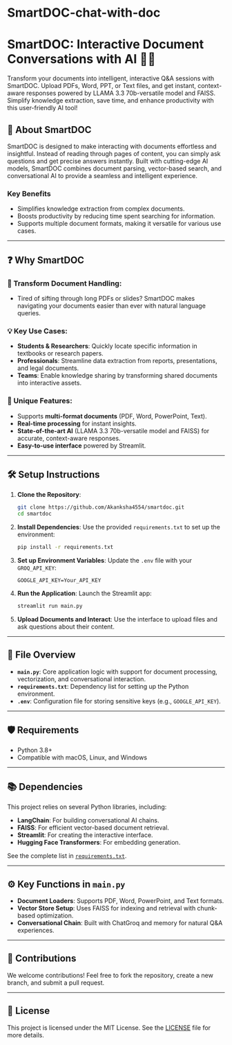 # SmartDOC-chat-with-doc
# SmartDOC: Interactive Document Conversations with AI 📄💬
Transform your documents into intelligent, interactive Q&amp;A sessions with SmartDOC. Upload PDFs, Word, PPT, or Text files, and get instant, context-aware responses powered by LLAMA 3.3 70b-versatile model and FAISS. Simplify knowledge extraction, save time, and enhance productivity with this user-friendly AI tool!

## 📖 About SmartDOC

SmartDOC is designed to make interacting with documents effortless and insightful. Instead of reading through pages of content, you can simply ask questions and get precise answers instantly. Built with cutting-edge AI models, SmartDOC combines document parsing, vector-based search, and conversational AI to provide a seamless and intelligent experience.

### Key Benefits
- Simplifies knowledge extraction from complex documents.
- Boosts productivity by reducing time spent searching for information.
- Supports multiple document formats, making it versatile for various use cases.

---

## ❓ Why SmartDOC

### 🚀 Transform Document Handling:
- Tired of sifting through long PDFs or slides? SmartDOC makes navigating your documents easier than ever with natural language queries.

### 💡 Key Use Cases:
- **Students & Researchers**: Quickly locate specific information in textbooks or research papers.
- **Professionals**: Streamline data extraction from reports, presentations, and legal documents.
- **Teams**: Enable knowledge sharing by transforming shared documents into interactive assets.

### 🌟 Unique Features:
- Supports **multi-format documents** (PDF, Word, PowerPoint, Text).
- **Real-time processing** for instant insights.
- **State-of-the-art AI** (LLAMA 3.3 70b-versatile model and FAISS) for accurate, context-aware responses.
- **Easy-to-use interface** powered by Streamlit.

---

## 🛠️ Setup Instructions

1. **Clone the Repository**:
   ```bash
   git clone https://github.com/Akanksha4554/smartdoc.git
   cd smartdoc
   ```

2. **Install Dependencies**:
   Use the provided `requirements.txt` to set up the environment:
   ```bash
   pip install -r requirements.txt
   ```

3. **Set up Environment Variables**:
   Update the `.env` file with your `GROQ_API_KEY`:
   ```plaintext
   GOOGLE_API_KEY=Your_API_KEY
   ```

4. **Run the Application**:
   Launch the Streamlit app:
   ```bash
   streamlit run main.py
   ```

5. **Upload Documents and Interact**:
   Use the interface to upload files and ask questions about their content.

---

## 📁 File Overview

- **`main.py`**: Core application logic with support for document processing, vectorization, and conversational interaction.
- **`requirements.txt`**: Dependency list for setting up the Python environment.
- **`.env`**: Configuration file for storing sensitive keys (e.g., `GOOGLE_API_KEY`).

---

## 🛡️ Requirements

- Python 3.8+
- Compatible with macOS, Linux, and Windows

---

## 📚 Dependencies

This project relies on several Python libraries, including:
- **LangChain**: For building conversational AI chains.
- **FAISS**: For efficient vector-based document retrieval.
- **Streamlit**: For creating the interactive interface.
- **Hugging Face Transformers**: For embedding generation.

See the complete list in [`requirements.txt`](requirements.txt).

---

## ⚙️ Key Functions in `main.py`

- **Document Loaders**:
  Supports PDF, Word, PowerPoint, and Text formats.
- **Vector Store Setup**:
  Uses FAISS for indexing and retrieval with chunk-based optimization.
- **Conversational Chain**:
  Built with ChatGroq and memory for natural Q&A experiences.

---

## 🤝 Contributions

We welcome contributions! Feel free to fork the repository, create a new branch, and submit a pull request.

---

## 📜 License

This project is licensed under the MIT License. See the [LICENSE](LICENSE) file for more details.

```
